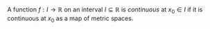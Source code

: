 A function $f: I \to \mathbb{R}$ on an interval $I \subseteq \mathbb{R}$ is *continuous* at $x_0 \in I$ if it is continuous at $x_0$ as a map of metric spaces.
